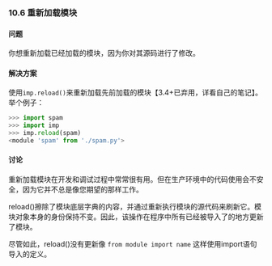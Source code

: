 ### 10.6 重新加载模块

#### 问题

你想重新加载已经加载的模块，因为你对其源码进行了修改。

#### 解决方案

使用`imp.reload()`来重新加载先前加载的模块【3.4+已弃用，详看自己的笔记】。举个例子：

```python
>>> import spam
>>> import imp
>>> imp.reload(spam)
<module 'spam' from './spam.py'>
```

#### 讨论

重新加载模块在开发和调试过程中常常很有用。但在生产环境中的代码使用会不安全，因为它并不总是像您期望的那样工作。

reload()擦除了模块底层字典的内容，并通过重新执行模块的源代码来刷新它。模块对象本身的身份保持不变。因此，该操作在程序中所有已经被导入了的地方更新了模块。

尽管如此，reload()没有更新像 `from module import name` 这样使用import语句导入的定义。